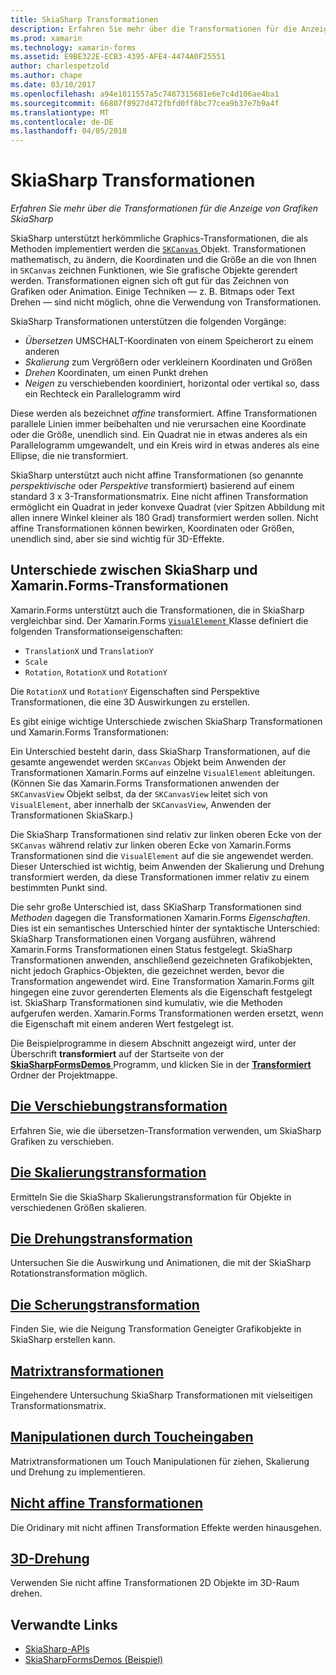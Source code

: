 ```yaml
---
title: SkiaSharp Transformationen
description: Erfahren Sie mehr über die Transformationen für die Anzeige von Grafiken SkiaSharp
ms.prod: xamarin
ms.technology: xamarin-forms
ms.assetid: E9BE322E-ECB3-4395-AFE4-4474A0F25551
author: charlespetzold
ms.author: chape
ms.date: 03/10/2017
ms.openlocfilehash: a94e1011557a5c7487315681e6e7c4d106ae4ba1
ms.sourcegitcommit: 66807f8927d472fbfd0ff8bc77cea9b37e7b9a4f
ms.translationtype: MT
ms.contentlocale: de-DE
ms.lasthandoff: 04/05/2018
---
```

# <a name="skiasharp-transforms"></a>SkiaSharp Transformationen

_Erfahren Sie mehr über die Transformationen für die Anzeige von Grafiken SkiaSharp_

SkiaSharp unterstützt herkömmliche Graphics-Transformationen, die als Methoden implementiert werden die [ `SKCanvas` ](https://developer.xamarin.com/api/type/SkiaSharp.SKCanvas/) Objekt. Transformationen mathematisch, zu ändern, die Koordinaten und die Größe an die von Ihnen in `SKCanvas` zeichnen Funktionen, wie Sie grafische Objekte gerendert werden. Transformationen eignen sich oft gut für das Zeichnen von Grafiken oder Animation. Einige Techniken &mdash; z. B. Bitmaps oder Text Drehen &mdash; sind nicht möglich, ohne die Verwendung von Transformationen.

SkiaSharp Transformationen unterstützen die folgenden Vorgänge:

- *Übersetzen* UMSCHALT-Koordinaten von einem Speicherort zu einem anderen
- *Skalierung* zum Vergrößern oder verkleinern Koordinaten und Größen
- *Drehen* Koordinaten, um einen Punkt drehen
- *Neigen* zu verschiebenden koordiniert, horizontal oder vertikal so, dass ein Rechteck ein Parallelogramm wird

Diese werden als bezeichnet *affine* transformiert. Affine Transformationen parallele Linien immer beibehalten und nie verursachen eine Koordinate oder die Größe, unendlich sind. Ein Quadrat nie in etwas anderes als ein Parallelogramm umgewandelt, und ein Kreis wird in etwas anderes als eine Ellipse, die nie transformiert.

SkiaSharp unterstützt auch nicht affine Transformationen (so genannte *perspektivische* oder *Perspektive* transformiert) basierend auf einem standard 3 x 3-Transformationsmatrix. Eine nicht affinen Transformation ermöglicht ein Quadrat in jeder konvexe Quadrat (vier Spitzen Abbildung mit allen innere Winkel kleiner als 180 Grad) transformiert werden sollen. Nicht affine Transformationen können bewirken, Koordinaten oder Größen, unendlich sind, aber sie sind wichtig für 3D-Effekte.

## <a name="differences-between-skiasharp-and-xamarinforms-transforms"></a>Unterschiede zwischen SkiaSharp und Xamarin.Forms-Transformationen

Xamarin.Forms unterstützt auch die Transformationen, die in SkiaSharp vergleichbar sind. Der Xamarin.Forms [ `VisualElement` ](https://developer.xamarin.com/api/type/Xamarin.Forms.VisualElement/) Klasse definiert die folgenden Transformationseigenschaften:

- `TranslationX` und `TranslationY`
- `Scale`
- `Rotation`, `RotationX` und `RotationY`

Die `RotationX` und `RotationY` Eigenschaften sind Perspektive Transformationen, die eine 3D Auswirkungen zu erstellen.

Es gibt einige wichtige Unterschiede zwischen SkiaSharp Transformationen und Xamarin.Forms Transformationen:

Ein Unterschied besteht darin, dass SkiaSharp Transformationen, auf die gesamte angewendet werden `SKCanvas` Objekt beim Anwenden der Transformationen Xamarin.Forms auf einzelne `VisualElement` ableitungen. (Können Sie das Xamarin.Forms Transformationen anwenden der `SKCanvasView` Objekt selbst, da der `SKCanvasView` leitet sich von `VisualElement`, aber innerhalb der `SKCanvasView`, Anwenden der Transformationen SkiaSkarp.)

Die SkiaSharp Transformationen sind relativ zur linken oberen Ecke von der `SKCanvas` während relativ zur linken oberen Ecke von Xamarin.Forms Transformationen sind die `VisualElement` auf die sie angewendet werden. Dieser Unterschied ist wichtig, beim Anwenden der Skalierung und Drehung transformiert werden, da diese Transformationen immer relativ zu einem bestimmten Punkt sind.

Die sehr große Unterschied ist, dass SKiaSharp Transformationen sind *Methoden* dagegen die Transformationen Xamarin.Forms *Eigenschaften*. Dies ist ein semantisches Unterschied hinter der syntaktische Unterschied: SkiaSharp Transformationen einen Vorgang ausführen, während Xamarin.Forms Transformationen einen Status festgelegt. SkiaSharp Transformationen anwenden, anschließend gezeichneten Grafikobjekten, nicht jedoch Graphics-Objekten, die gezeichnet werden, bevor die Transformation angewendet wird. Eine Transformation Xamarin.Forms gilt hingegen eine zuvor gerenderten Elements als die Eigenschaft festgelegt ist. SkiaSharp Transformationen sind kumulativ, wie die Methoden aufgerufen werden. Xamarin.Forms Transformationen werden ersetzt, wenn die Eigenschaft mit einem anderen Wert festgelegt ist.

Die Beispielprogramme in diesem Abschnitt angezeigt wird, unter der Überschrift **transformiert** auf der Startseite von der [ **SkiaSharpFormsDemos** ](https://developer.xamarin.com/samples/xamarin-forms/SkiaSharpForms/Demos/) Programm, und klicken Sie in der [ **Transformiert** ](https://github.com/xamarin/xamarin-forms-samples/tree/master/SkiaSharpForms/Demos/Demos/SkiaSharpFormsDemos/Transforms) Ordner der Projektmappe.

## <a name="the-translate-transformtranslatemd"></a>[Die Verschiebungstransformation](translate.md)

Erfahren Sie, wie die übersetzen-Transformation verwenden, um SkiaSharp Grafiken zu verschieben.

## <a name="the-scale-transformscalemd"></a>[Die Skalierungstransformation](scale.md)

Ermitteln Sie die SkiaSharp Skalierungstransformation für Objekte in verschiedenen Größen skalieren.

## <a name="the-rotate-transformrotatemd"></a>[Die Drehungstransformation](rotate.md)

Untersuchen Sie die Auswirkung und Animationen, die mit der SkiaSharp Rotationstransformation möglich.

## <a name="the-skew-transformskewmd"></a>[Die Scherungstransformation](skew.md)

Finden Sie, wie die Neigung Transformation Geneigter Grafikobjekte in SkiaSharp erstellen kann.

## <a name="matrix-transformsmatrixmd"></a>[Matrixtransformationen](matrix.md)

Eingehendere Untersuchung SkiaSharp Transformationen mit vielseitigen Transformationsmatrix.

## <a name="touch-manipulationstouchmd"></a>[Manipulationen durch Toucheingaben](touch.md)

Matrixtransformationen um Touch Manipulationen für ziehen, Skalierung und Drehung zu implementieren.

## <a name="non-affine-transformsnon-affinemd"></a>[Nicht affine Transformationen](non-affine.md)

Die Oridinary mit nicht affinen Transformation Effekte werden hinausgehen.

## <a name="3d-rotation3d-rotationmd"></a>[3D-Drehung](3d-rotation.md)

Verwenden Sie nicht affine Transformationen 2D Objekte im 3D-Raum drehen.


## <a name="related-links"></a>Verwandte Links

- [SkiaSharp-APIs](https://developer.xamarin.com/api/root/SkiaSharp/)
- [SkiaSharpFormsDemos (Beispiel)](https://developer.xamarin.com/samples/xamarin-forms/SkiaSharpForms/Demos/)
